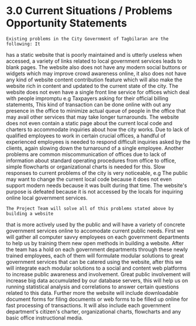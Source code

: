 # 3.0 Current Situations / Problems Opportunity Statements

	Existing problems in the City Government of Tagbilaran are the following: It
has a static website that is poorly maintained and is utterly useless when
accessed, a variety of links related to local government services leads to
blank pages. The website also does not have any modern social buttons or widgets
which may improve crowd awareness online, it also does not have any kind of
website content contribution feature which will also make the website rich
in content and updated to the current state of the city. The website does not
even have a single front line service for offices which deal with people
impromptu e.g Taxpayers asking for their official billing statements, This kind
of transaction can be done online with out any presence in the office to
minimize actual queue of people in the office that may avail other services
that may take longer turnarounds. The website does not even contain a static page
about the current local code and charters to accommodate inquiries about how
the city works. Due to lack of qualified employees to work in certain crucial
offices, a handful of experienced employees is needed to respond difficult
inquiries asked by the clients, again slowing down the turnaround of a single
employee. Another problems are common miscommunication of offices due to lack
of information about standard operating procedures from office to office, simple
flowcharts or organizational charts is needed for this. Slow responses to current
problems of the city is very noticeable, e.g The public may want to change the current
local code because it does not even support modern needs because it was built during
that time. The website's purpose is defeated because it is not accessed by
the locals for inquiring online local government services.

	The Project Team will solve all of this problems stated above by building a website
that is more actively used by the public and will have a variety of concrete government
services online to accomodate current public needs. First we will gather all computer
savvy employees on each government departments to help us by training them new open
methods in building a website. After the team has a hold on each government departments
through these newly trained employees, each of them will formulate modular solutions to
great government services that can be catered using the website, after this we will integrate
each modular solutions to a social and content web platforms to increase public
awareness and involvement. Great public involvement will increase big data accumulated by our
database servers, this will help us on running statistical analysis and correlations
to answer certain questions related to this data. Further more the website will include
downloadable document forms for filing documents or web forms to be filled up online
for fast processing of transactions. It will also include each government department's
citizen's charter, organizational charts, flowcharts and any basic office instructional
media.









